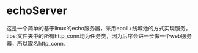# echoServer
这是一个简单的基于linux的echo服务器，采用epoll+线城池的方式实现服务。
tips:文件夹中的所有http_conn均为任务类，因为后序会进一步做一个web服务器，所以取名http_conn.
